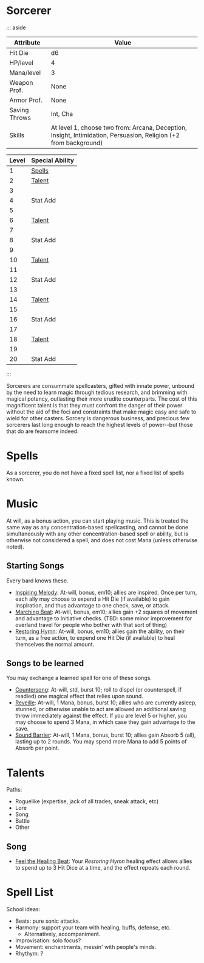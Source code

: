 # Sorcerer
::: aside

Attribute     | Value
---------     | -----
Hit Die       | d6
HP/level      | 4
Mana/level    | 3
Weapon Prof.  | None
Armor Prof.   | None
Saving Throws | Int, Cha
Skills        | At level 1, choose two from: Arcana, Deception, Insight, Intimidation, Persuasion, Religion (+2 from background)


Level | Special Ability
----- | ---------------
1     | [Spells](#Spells)
2     | [Talent](#Talents)
3     |
4     | Stat Add
5     | 
6     | [Talent](#Talents)
7     |
8     | Stat Add
9     |
10     | [Talent](#Talents)
11     |
12     | Stat Add
13     |
14     | [Talent](#Talents)
15     |
16     | Stat Add
17     |
18     | [Talent](#Talents)
19     |
20     | Stat Add

:::

Sorcerers are consummate spellcasters, gifted with innate power, unbound by the need to learn magic through tedious research, and brimming with magical potency, outlasting their more erudite counterparts. The cost of this magnificent talent is that they must confront the danger of their power without the aid of the foci and constraints that make magic easy and safe to wield for other casters. Sorcery is dangerous business, and precious few sorcerers last long enough to reach the highest levels of power--but those that do are fearsome indeed.


# Spells

As a sorcerer, you do not have a fixed spell list, nor a fixed list of spells known. 









# Music
At will, as a bonus action, you can start playing music. This is treated the same way as any concentration-based spellcasting, and cannot be done simultaneously with any other concentration-based spell or ability, but is otherwise not considered a spell, and does not cost Mana (unless otherwise noted).

## Starting Songs
Every bard knows these.
+ [Inspiring Melody](): At-will, bonus, em10; allies are inspired. Once per turn, each ally may choose to expend a Hit Die (if available) to gain Inspiration, and thus advantage to one check, save, or attack.
+ [Marching Beat](): At-will, bonus, em10; allies gain +2 squares of movement and advantage to Initiative checks. (TBD: some minor improvement for overland travel for people who bother with that sort of thing)
+ [Restoring Hymn](): At-will, bonus, em10; allies gain the ability, on their turn, as a free action, to expend one Hit Die (if available) to heal themselves the normal amount.

## Songs to be learned
You may exchange a learned spell for one of these songs.

+ [Countersong](): At-will, std, burst 10; roll to dispel (or counterspell, if readied) one magical effect that relies upon sound.
+ [Reveille](): At-will, 1 Mana, bonus, burst 10; allies who are currently asleep, stunned, or otherwise unable to act are allowed an additional saving throw immediately against the effect. If you are level 5 or higher, you may choose to spend 3 Mana, in which case they gain advantage to the save.
+ [Sound Barrier](): At-will, 1 Mana, bonus, burst 10; allies gain Absorb 5 (all), lasting up to 2 rounds. You may spend more Mana to add 5 points of Absorb per point.



# Talents

Paths:
+ Roguelike (expertise, jack of all trades, sneak attack, etc)
+ Lore
+ Song
+ Battle
+ Other



## Song
+ [Feel the Healing Beat](): Your *Restoring Hymn* healing effect allows allies to spend up to 3 Hit Dice at a time, and the effect repeats each round.




# Spell List

School ideas:
+ Beats: pure sonic attacks.
+ Harmony: support your team with healing, buffs, defense, etc.
  + Alternatively, accompaniment.
+ Improvisation: solo focus?
+ Movement: enchantments, messin' with people's minds.
+ Rhythym: ?